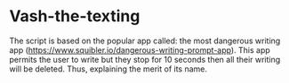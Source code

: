 # Vash-the-texting
The script is based on the popular app called: the most dangerous writing app (https://www.squibler.io/dangerous-writing-prompt-app).
This app permits the user to write but they stop for 10 seconds then all their writing will be deleted.
Thus, explaining the merit of its name.

